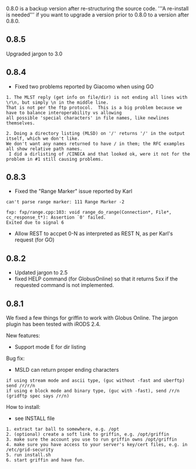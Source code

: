 0.8.0 is a backup version after re-structuring the source code. '''A re-install is needed''' if you want to upgrade a version prior to 0.8.0 to a version after 0.8.0.

## 0.8.5 ##
Upgraded jargon to 3.0

## 0.8.4 ##
  * Fixed two problems reported by Giacomo when using GO
```
1. The MLST reply (get info on file/dir) is not ending all lines with \r\n, but simply \n in the middle line.  
That is not per the ftp protocol.  This is a big problem because we have to balance interoperability vs allowing 
all possible 'special characters' in file names, like newlines themselves.

2. Doing a directory listing (MLSD) on '/' returns '/' in the output itself, which we don't like.  
We don't want any names returned to have / in them; the RFC examples all show relative path names. 
 I did a dirlisting of /CINECA and that looked ok, were it not for the problem in #1 still causing problems.
```
## 0.8.3 ##
  * Fixed the "Range Marker" issue reported by Karl
```
can't parse range marker: 111 Range Marker -2

fxp: fxp/range.cpp:103: void range_do_range(Connection*, File*, cc_response_t*): Assertion `0' failed.
Exited due to signal 6
```
  * Allow REST to accpet 0-N as interpreted as REST N, as per Karl's request (for GO)

## 0.8.2 ##
  * Updated jargon to 2.5
  * fixed HELP command (for GlobusOnline) so that it returns 5xx if the requested command is not implemented.

## 0.8.1 ##
We fixed a few things for griffin to work with Globus Online. The jargon plugin has been tested with iRODS 2.4.

New features:

  * Support mode E for dir listing

Bug fix:

  * MSLD can return proper ending characters
```
if using stream mode and ascii type, (guc without -fast and uberftp) send /r/r/n
if using e block mode and binary type, (guc with -fast), send /r/n
(gridftp spec says /r/n)
```

How to install:

  * see INSTALL file
```
1. extract tar ball to somewhere, e.g. /opt
2. (optional) create a soft link to griffin, e.g. /opt/griffin
3. make sure the account you use to run griffin owns /opt/griffin
4. make sure you have access to your server's key/cert files, e.g. in /etc/grid-security
5. run install.sh
6. start griffin and have fun.
```